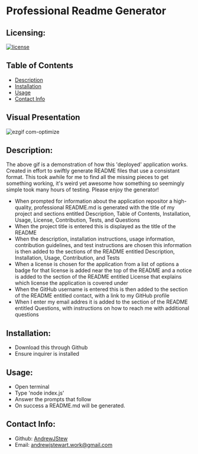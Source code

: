 # Professional Readme Generator

  ## Licensing:
  [![license](https://img.shields.io/badge/license-MIT-blue)](https://shields.io)

  ## Table of Contents 
  - [Description](#description)
  - [Installation](#installation)
  - [Usage](#usage)
  - [Contact Info](#contact-info)

  ## Visual Presentation

![ezgif com-optimize](https://user-images.githubusercontent.com/117686053/220458745-2e0364e7-09e2-4228-893e-c407d095759a.gif)


  ## Description:
  The above gif is a demonstration of how this 'deployed' application works. Created in effort to swiftly generate README files that use a consistant format. This took awhile for me to find all the missing pieces to get something working, it's weird yet awesome how something so seemingly simple took many hours of testing. Please enjoy the generator!
  
  - When prompted for information about the application repositor a high-quality, professional README.md is generated with the title of my project and sections entitled Description, Table of Contents, Installation, Usage, License, Contribution, Tests, and Questions
  - When the project title is entered this is displayed as the title of the README
  - When the description, installation instructions, usage information, contribution guidelines, and test instructions are chosen this information is then added to the sections of the README entitled Description, Installation, Usage, Contribution, and Tests
  - When a license is chosen for the application from a list of options a badge for that license is added near the top of the README and a notice is added to the section of the README entitled License that explains which license the application is covered under
  - When the GitHub username is entered this is then added to the section of the README entitled contact, with a link to my GitHub profile
  - When I enter my email addres it is added to the section of the README entitled Questions, with instructions on how to reach me with additional questions

  ## Installation:
  - Download this through Github
  - Ensure inquirer is installed

  ## Usage:
  - Open terminal
  - Type 'node index.js'
  - Answer the prompts that follow
  - On success a README.md will be generated.

  ## Contact Info:
  - Github: [AndrewJStew](https://github.com/AndrewJStew)
  - Email: andrewjstewart.work@gmail.com
